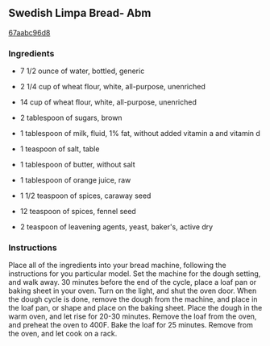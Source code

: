 ## Swedish Limpa Bread- Abm

[67aabc96d8](http://www.food.com/recipe/swedish-limpa-bread-abm-369475)

### Ingredients

 - 7 1/2 ounce of water, bottled, generic

 - 2 1/4 cup of wheat flour, white, all-purpose, unenriched

 - 14 cup of wheat flour, white, all-purpose, unenriched

 - 2 tablespoon of sugars, brown

 - 1 tablespoon of milk, fluid, 1% fat, without added vitamin a and vitamin d

 - 1 teaspoon of salt, table

 - 1 tablespoon of butter, without salt

 - 1 tablespoon of orange juice, raw

 - 1 1/2 teaspoon of spices, caraway seed

 - 12 teaspoon of spices, fennel seed

 - 2 teaspoon of leavening agents, yeast, baker's, active dry

### Instructions

Place all of the ingredients into your bread machine, following the instructions for you particular model. Set the machine for the dough setting, and walk away. 30 minutes before the end of the cycle, place a loaf pan or baking sheet in your oven. Turn on the light, and shut the oven door. When the dough cycle is done, remove the dough from the machine, and place in the loaf pan, or shape and place on the baking sheet. Place the dough in the warm oven, and let rise for 20-30 minutes. Remove the loaf from the oven, and preheat the oven to 400F. Bake the loaf for 25 minutes. Remove from the oven, and let cook on a rack.